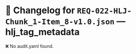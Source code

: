 # 📝 Changelog for `REQ-022-HLJ-Chunk_1-Item_8-v1.0.json` — **hlj_tag_metadata**

❌ No audit.yaml found.

